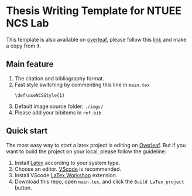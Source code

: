 # Thesis Writing Template for NTUEE NCS Lab
This template is also available on [overleaf](https://www.overleaf.com/project), please follow this [link](https://www.overleaf.com/read/psfhfxjdnbtf) and make a copy from it.

## Main feature
1. The citation and bibliography format.
2. Fast style switching by commenting this line in `main.tex`
    ```
    \def\useNCSStyle{1}
    ```
3. Default image source folder: `./imgs/`
4. Please add your bibitems in `ref.bib`


## Quick start
The most easy way to start a latex project is editing on [Overleaf](https://www.overleaf.com/read/psfhfxjdnbtf). But if you want to build the project on your local, please follow the guideline:
1. Install [Latex](https://www.latex-project.org/get/) according to your system type.
2. Choose an editor. [VScode](https://code.visualstudio.com/) is recommended.
3. Install VScode [LaTex Workshop](https://marketplace.visualstudio.com/items?itemName=James-Yu.latex-workshop) extension.
4. Download this repo, open `main.tex`, and click the `Build LaTex project` button.
